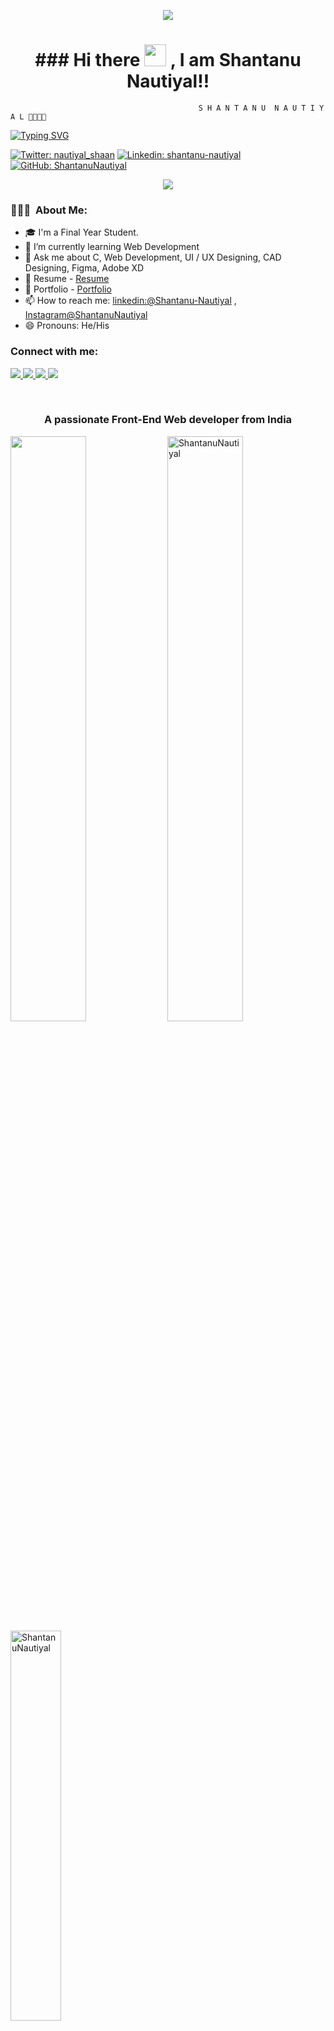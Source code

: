 <p align="center">
  <img src="https://github.com/thompsonemerson/thompsonemerson/raw/master/cover-thompson.png" />
</p>

<h1 align="center">### Hi there <img src="https://media.giphy.com/media/hvRJCLFzcasrR4ia7z/giphy.gif" width="35px" height="35px"> , I am Shantanu Nautiyal!!</h1>

                                              S H A N T A N U  N A U T I Y A L 👨🏻‍💻✨
                                      
[![Typing SVG](https://readme-typing-svg.demolab.com?font=Fira+Code&pause=1000&width=435&lines=Web+Developer;Ui+%2F+UX+Designer;CAD+Designer)](https://git.io/typing-svg)
 


[![Twitter: nautiyal_shaan](https://img.shields.io/twitter/follow/nautiyal_shaan?style=social)](https://twitter.com/nautiyal_shaan)
[![Linkedin: shantanu-nautiyal](https://img.shields.io/badge/-shantanu-nautiyal-blue?style=flat-square&logo=Linkedin&logoColor=white&link=https://www.linkedin.com/in/shantanu-nautiyal/)](https://www.linkedin.com/in/shantanu-nautiyal/)
[![GitHub: ShantanuNautiyal](https://img.shields.io/github/followers/ShantanuNautiyal?label=follow&style=social)](https://github.com/ShantanuNautiyal/)

<p align="center">
  <img src="https://user-images.githubusercontent.com/73097560/115834477-dbab4500-a447-11eb-908a-139a6edaec5c.gif" />
</p>

<h3> 👨🏻‍💻 &nbsp;About Me: </h3>

- 🎓 I'm a Final Year Student.
- 🌱 I’m currently learning Web Development
- 💬 Ask me about C, Web Development, UI / UX Designing, CAD Designing, Figma, Adobe XD
- 📃 Resume - [Resume](https://shantanu-nautiyal-portfolio.vercel.app/resume/Shantanu%20Nautiyal%20Resume.pdf)
- 💼 Portfolio - [Portfolio](https://shantanu-nautiyal-portfolio.vercel.app/)
- 📫 How to reach me: [linkedin:@Shantanu-Nautiyal](https://www.linkedin.com/in/Shantanu-nautiyal) , [Instagram@ShantanuNautiyal](https://www.instagram.com/shantanu.nautiyal)
- 😄 Pronouns: He/His

<h3 align="left">Connect with me:</h3>
<p align="left">
  <a href="https://www.linkedin.com/in/shantanu-nautiyal/">
    <img src="https://img.shields.io/badge/LinkedIn-%230077B5.svg?&style=flat-square&logo=linkedin&logoColor=white">
  </a>
  
  <a href="https://github.com/ShantanuNautiyal">
    <img src="https://img.shields.io/badge/Github-%230A0A0A.svg?&style=flat-square&logo=Github&logoColor=white">  
  </a>
 
  <a href="https://www.instagram.com/shantanu.nautiyal">
    <img src="https://img.shields.io/badge/Instagram-%23E4405F.svg?&style=flat-square&logo=instagram&logoColor=white">
  </a>

  <a href="https://twitter.com/nautiyal_shaan">
    <img src="https://img.shields.io/badge/twitter-%230077D4.svg?&style=flat-square&logo=twitter&logoColor=white">
  </a>
<p/>
<br/>

<h3 align="center">A passionate Front-End Web developer from India</h3>


<p>
  <img width="49%" src="https://github-readme-stats.vercel.app/api?username=ShantanuNautiyal&&show_icons=true&title_color=ffffff&icon_color=bb2acf&text_color=daf7dc&bg_color=151515">
  <img width="49%"   src="https://github-readme-streak-stats.herokuapp.com/?user=ShantanuNautiyal&theme=nightowl&hide_border=true&fire=DD2727" alt="ShantanuNautiyal" />
  <img width="40%" align="center"  src="https://github-readme-stats.vercel.app/api/top-langs?username=ShantanuNautiyal&color=0e75b6&style=flat&theme=nightowl&hide_border=true" alt="ShantanuNautiyal" />
</p>

<details> <summary align="center"> </samp></summary><b>Note:</b> Most Used languages is only a metric of the languages my public code consists of and doesn't reflect experience or skill level.</details>

---


- 👨‍💻 All of my projects are available at my Portfolio website.
-Check out here  [https://shantanu-nautiyal-portfolio.vercel.app/](https://shantanu-nautiyal-portfolio.vercel.app/index.html)
<br/>

---

<h3> 🛠 &nbsp;Tech Stack</h3>

- 💻 &nbsp;
  ![C](https://img.shields.io/badge/-C-000000?style=for-the-badge&logo=C)
  ![Python](https://img.shields.io/badge/-Pyhton-000000?style=for-the-badge&logo=Python)
  ![JavaScript](https://img.shields.io/badge/-JavaScript-000000?style=for-the-badge&logo=javascript)
- 🌐 &nbsp;
  ![HTML5](https://img.shields.io/badge/-HTML5-000000?style=for-the-badge&logo=HTML5) 
  ![CSS3](https://img.shields.io/badge/-CSS3-000000?style=for-the-badge&logo=CSS3)
- 🛢 &nbsp;  
- ⚙️ &nbsp;
  ![Git](https://img.shields.io/badge/-Git-000000?style=for-the-badge&logo=Git)
  ![GitHub](https://img.shields.io/badge/-GitHub-000000?style=for-the-badge&logo=GitHub)
  ![Heroku](https://img.shields.io/badge/-Heroku-000000?style=for-the-badge&logo=Heroku)
- 🔧 &nbsp;
  ![Visual Studio Code](https://img.shields.io/badge/-VisualStudioCode-000000?style=for-the-badge&logo=VisualStudioCode)
  ![Ubuntu](https://img.shields.io/badge/-Ubuntu-000000?style=for-the-badge&logo=Ubuntu)
<br/>


<p align="center">
  <img src="https://raw.githubusercontent.com/TusharKesarwani/TusharKesarwani/output/github-contribution-grid-snake.svg" alt="snake"></center>
</p>

<div align="center">
    <h3 align="center">Show some &nbsp;❤️&nbsp; by starring some of the repositories!</h3>
</div>
<br/>

---

<img src="https://media.giphy.com/media/LnQjpWaON8nhr21vNW/giphy.gif" width="60"> <em><b>I love connecting with different people</b> so if you want to say <b>hi, I'll be happy to meet you more!</b> :)</em>
